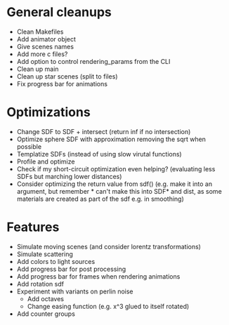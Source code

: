 # General cleanups
* Clean Makefiles
* Add animator object
* Give scenes names
* Add more c files?
* Add option to control rendering_params from the CLI
* Clean up main
* Clean up star scenes (split to files)
* Fix progress bar for animations

# Optimizations
* Change SDF to SDF + intersect (return inf if no intersection)
* Optimize sphere SDF with approximation removing the sqrt when possible
* Templatize SDFs (instead of using slow virutal functions)
* Profile and optimize
* Check if my short-circuit optimization even helping? (evaluating less SDFs but marching lower distances)
* Consider optimizing the return value from sdf() (e.g. make it into an argument, but remember * can't make this into SDF* and dist, as some materials are created as part of the sdf e.g. in smoothing)

# Features
* Simulate moving scenes (and consider lorentz transformations)
* Simulate scattering
* Add colors to light sources
* Add progress bar for post processing
* Add progress bar for frames when rendering animations
* Add rotation sdf
* Experiment with variants on perlin noise
    * Add octaves
    * Change easing function (e.g. x^3 glued to itself rotated)
* Add counter groups

